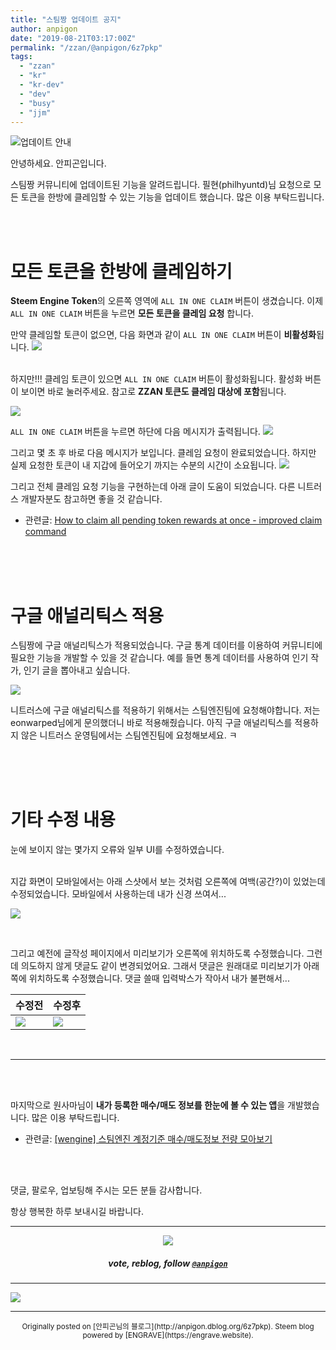 ```yaml
---
title: "스팀짱 업데이트 공지"
author: anpigon
date: "2019-08-21T03:17:00Z"
permalink: "/zzan/@anpigon/6z7pkp"
tags:
  - "zzan"
  - "kr"
  - "kr-dev"
  - "dev"
  - "busy"
  - "jjm"
---
```

![업데이트 안내](https://files.steempeak.com/file/steempeak/anpigon/3aBL7xov-E1848BE185A5E186B8E18483E185A6E1848BE185B5E18490E185B320E1848BE185A1E186ABE18482E185A2.png)

안녕하세요. 안피곤입니다.

스팀짱 커뮤니티에 업데이트된 기능을 알려드립니다. 필현(philhyuntd)님 요청으로 모든 토큰을 한방에 클레임할 수 있는 기능을 업데이트 했습니다. 많은 이용 부탁드립니다.

<br>
<br>


# 모든 토큰을 한방에 클레임하기

**Steem Engine Token**의 오른쪽 영역에 `ALL IN ONE CLAIM` 버튼이 생겼습니다.  이제 `ALL IN ONE CLAIM` 버튼을 누르면 **모든 토큰을 클레임 요청** 합니다.

만약 클레임할 토큰이 없으면, 다음 화면과 같이 `ALL IN ONE CLAIM` 버튼이 **비활성화**됩니다.
![](https://files.steempeak.com/file/steempeak/anpigon/h9vBeZ1K-E18489E185B3E1848FE185B3E18485E185B5E186ABE18489E185A3E186BA202019-08-2120E1848BE185A9E1848CE185A5E186AB2011.01.54.png)

<br>하지만!!! 클레임 토큰이 있으면 `ALL IN ONE CLAIM` 버튼이 활성화됩니다. 활성화 버튼이 보이면 바로 눌러주세요. 참고로 **ZZAN 토큰도  클레임 대상에 포함**됩니다.

![](https://files.steempeak.com/file/steempeak/anpigon/CyphfNCx-E18489E185B3E1848FE185B3E18485E185B5E186ABE18489E185A3E186BA202019-08-2120E1848BE185A9E1848CE185A5E186AB2011.14.56.png)

`ALL IN ONE CLAIM` 버튼을 누르면 하단에 다음 메시지가 출력됩니다.
![](https://files.steempeak.com/file/steempeak/anpigon/Vkfx2G4M-E18489E185B3E1848FE185B3E18485E185B5E186ABE18489E185A3E186BA202019-08-2120E1848BE185A9E1848CE185A5E186AB2011.15.00.png)

그리고 몇 초 후 바로 다음 메시지가 보입니다. 클레임 요청이 완료되었습니다. 하지만 실제 요청한 토큰이 내 지갑에 들어오기 까지는 수분의 시간이 소요됩니다.
![](https://files.steempeak.com/file/steempeak/anpigon/DalKuQJ6-E18489E185B3E1848FE185B3E18485E185B5E186ABE18489E185A3E186BA202019-08-2120E1848BE185A9E1848CE185A5E186AB2011.15.06.png)

그리고 전체 클레임 요청 기능을 구현하는데 아래 글이 도움이 되었습니다. 다른 니트러스 개발자분도 참고하면 좋을 것 같습니다.
* 관련글: [How to claim all pending token rewards at once - improved claim command](https://steemit.com/scot/@holger80/how-to-claim-all-pending-token-rewards-at-once-improved-claim-command)

<br>
<br>
<br>

# 구글 애널리틱스 적용

스팀짱에 구글 애널리틱스가 적용되었습니다. 구글 통계 데이터를 이용하여 커뮤니티에 필요한 기능을 개발할 수 있을 것 같습니다. 예를 들면 통계 데이터를 사용하여 인기 작가, 인기 글을 뽑아내고 싶습니다. 

![](https://files.steempeak.com/file/steempeak/anpigon/uNgtcqvO-E18489E185B3E1848FE185B3E18485E185B5E186ABE18489E185A3E186BA202019-08-2120E1848BE185A9E1848CE185A5E186AB2011.36.14.png)

니트러스에 구글 애널리틱스를 적용하기 위해서는 스팀엔진팀에  요청해야합니다. 저는 eonwarped님에게 문의했더니 바로 적용해줬습니다. 아직 구글 애널리틱스를 적용하지 않은 니트러스 운영팀에서는 스팀엔진팀에 요청해보세요. ㅋ


<br>
<br>
<br>

# 기타  수정 내용

눈에 보이지 않는 몇가지 오류와  일부 UI를 수정하였습니다.

 <br>지갑 화면이 모바일에서는 아래 스샷에서 보는 것처럼 오른쪽에 여백(공간?)이 있었는데 수정되었습니다. 모바일에서 사용하는데 내가 신경 쓰여서...

![](https://files.steempeak.com/file/steempeak/anpigon/cGfqIDW6-E18489E185B3E1848FE185B3E18485E185B5E186ABE18489E185A3E186BA202019-08-2120E1848BE185A9E1848CE185A5E186AB2011.47.00.png)

<br>

그리고 예전에 글작성 페이지에서 미리보기가 오른쪽에 위치하도록 수정했습니다. 그런데 의도하지 않게 댓글도 같이 변경되었어요. 그래서 댓글은 원래대로 미리보기가 아래쪽에 위치하도록 수정했습니다. 댓글 쓸때 입력박스가 작아서 내가 불편해서...

|수정전|수정후|
|-|-|
|![](https://files.steempeak.com/file/steempeak/anpigon/hsLcngp9-E18489E185B3E1848FE185B3E18485E185B5E186ABE18489E185A3E186BA202019-08-2120E1848BE185A9E1848CE185A5E186AB2011.33.36.png)|![](https://files.steempeak.com/file/steempeak/anpigon/EiZkdw5u-E18489E185B3E1848FE185B3E18485E185B5E186ABE18489E185A3E186BA202019-08-2120E1848BE185A9E1848CE185A5E186AB2011.51.46.png)|

<br>

***

<br>
<br>

마지막으로 원사마님이 **내가 등록한 매수/매도 정보를 한눈에 볼 수 있는 앱**을 개발했습니다. 많은 이용 부탁드립니다.

* 관련글: [\[wengine\] 스팀엔진 계정기준 매수/매도정보 전량 모아보기](https://www.steemzzang.com/zzan/@wonsama/56pir-wengine)


<br>
<br>

댓글, 팔로우, 업보팅해 주시는 모든 분들 감사합니다.

항상 행복한 하루 보내시길 바랍니다.

***

<center><img src='https://steemitimages.com/400x0/https://cdn.steemitimages.com/DQmQmWhMN6zNrLmKJRKhvSScEgWZmpb8zCeE2Gray1krbv6/BC054B6E-6F73-46D0-88E4-C88EB8167037.jpeg'><h5>vote, reblog, follow <code><a href='/@anpigon'>@anpigon</a></code></h5></center>

***

![](https://steemitimages.com/640x0/https://cdn.steemitimages.com/DQmZQ23ei2dyBhaxFXs8XBKiUdfFv3LcuXUa9mv2sHDeDf2/image.png)






***
<center><sup>Originally posted on [안피곤님의 블로그](http://anpigon.dblog.org/6z7pkp). Steem blog powered by [ENGRAVE](https://engrave.website).</sup></center>